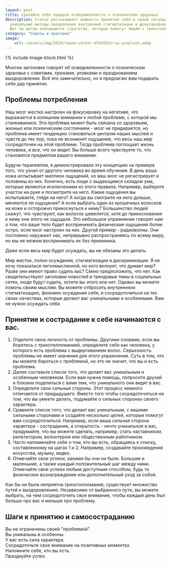 ```yaml
---
layout: post
title: Сделайте себе подарок осведомленности о психическом здоровье
description: Статья рассказывает важность принятия себя и своей ситуации в борьбе с трихотилломанией. Она предлагает читателям 
  уникальные методы преодоления внутренней стигматизации и фокусирования на собственных сильных сторонах и уникальности. 
  Шаг за шагом описываются стратегии, которые помогут людям с трихотилломанией построить более позитивное отношение к себе и своей жизни.
category: "Советы и практики"
image:
    url: /assets/img/2024/leone-venter-mTkXSSScrzw-unsplash.webp
---
```


{% include image-block.html %}

Многие заголовки говорят об осведомленности о психическом здоровье с советами, трюками, уловками и празднованием выздоровления. 
Всё это замечательно, но я предлагаю вам подарить себе дар принятия.

## Проблемы потребления

Наш мозг жестко настроен на фокусировку на негативе, что выражается в излишнем внимании к любой проблеме, с 
которой мы сталкиваемся. Эта проблема может быть связана со здоровьем, жизнью или психическим состоянием - мозг не придирается,
но проблема имеет тенденцию становиться центром наших мыслей и чувств до тех пор, пока не возникнет ощущение, что весь 
наш мир сосредоточен на этой проблеме. Тогда проблема поглощает жизнь человека, и все, что он видит. Вы больше всего чувствуете то, 
что становится предметом вашего внимания.

Будучи терапевтом, я демонстрировала эту концепцию на примере того, что узнал от другого человека во время обучения. В день ваша 
кожа испытывает миллион ощущений, но ваш мозг не регистрирует и половины из них. Конечно, есть люди с выдающимся складом ума, 
которые являются исключением из этого правила. Например, выберите участок на руке и посмотрите на него. Какие ощущения вы 
испытываете, глядя на него? А когда вы смотрите на него дольше, меняются ли ощущения? А если выбрать один из крошечных волосков 
на коже и осторожно прикоснуться к нему? Большинство людей скажут, что чувствуют, как волосок шевелится, хотя до прикосновения 
к нему они этого не ощущали. Это небольшое упражнение говорит нам о том, что ваше тело будет воспринимать физические ощущения 
более остро, если мозг настроен на них. Другой пример - радиоволны. Они постоянно окружают нас, непрерывно распространяясь
по всему миру, но мы не можем воспринимать их без приемника.

Даже если весь мир будет осуждать, вы не обязаны это делать.

Мир жесток, полон осуждения, стигматизации и дискриминации. Я не хочу показаться легкомысленной, но кого волнует, что думает мир? 
Разве они имеют право судить вас? Смею предположить, что нет. Как свидетельствуют заголовки новостей и трендовые темы в 
социальных сетях, люди будут судить, хотите вы этого или нет. Однако вы можете помочь своим мыслям. Вы можете отбросить 
внутреннюю стигматизацию, феномен осуждения себя, и сосредоточиться на тех своих качествах, которые делают вас уникальными и 
особенными. Вам не нужно осуждать себя.

## Принятие и сострадание к себе начинаются с вас.
1. Отделите свою личность от проблемы. Другими словами, если вы боретесь с трихотилломанией, определите себя как человека, у которого 
есть проблема с выдергиванием волос. Серьезность проблемы не имеет значения для этого упражнения. Суть в том, что вы можете бороться с 
проблемой, но это не значит, что вы и есть проблема.
2. Далее составьте список того, что делает вас уникальным и особенным человеком. Если вам нужна помощь, попросите друзей и 
близких поделиться с вами тем, что уникального они видят в вас.
3. Определите свои сильные стороны. Этот процесс немного отличается от предыдущего. Вместо того чтобы сосредоточиться на том, 
что вы умеете делать, подумайте о сильных сторонах своего характера.
4. Сравните список того, что делает вас уникальным, с вашими сильными сторонами и создайте несколько целей, которые помогут вам сосредоточиться.
Например, если ваша сильная сторона характера - сострадание, а открытость - нечто уникальное в вас, придумайте, что вы можете 
сделать, например, стать наставником, репетитором, волонтером или общественным работником.
5. Часто напоминайте себе о том, кто вы есть, обращаясь к списку, составленному на шагах 1 и 2. Например, создавайте произведения искусства, музыку, видео.
6. Отмечайте свои успехи, какими бы они ни были. Большие и маленькие, а также каждый положительный шаг между ними. Отмечайте свои
успехи любым доступным способом, будь то физическое вознаграждение или дополнительный уход за собой.

Как бы ни была неприятна трихотилломания, существует множество путей к выздоровлению. Независимо от выбранного пути, вы можете выбрать, 
на чем сосредоточить свое внимание, чтобы каждый день был больше про вас и меньше про проблему.

## Шаги к принятию и самосостраданию
Вы не ограничены своей "проблемой".  
Вы уникальны и особенны.  
У вас есть сила характера.  
Сосредоточьте свое внимание на позитивных моментах.  
Напомните себе, кто вы есть.  
Празднуйте успех.  
